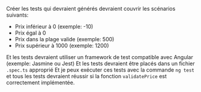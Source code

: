 
Créer les tests qui devraient  générés devraient couvrir les scénarios suivants:
  * Prix inférieur à 0 (exemple: -10)
  * Prix égal à 0
  * Prix dans la plage valide (exemple: 500)
  * Prix supérieur à 1000 (exemple: 1200)


Et les tests devraient utiliser un framework de test compatible avec Angular (exemple: Jasmine ou Jest)
Et les tests devraient être placés dans un fichier `.spec.ts` approprié
Et je peux exécuter ces tests avec la commande `ng test` et tous les tests devraient réussir si la fonction `validatePrice` est correctement implémentée.
